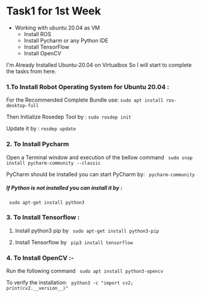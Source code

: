 # Task1 for 1st Week
* Working with ubuntu 20.04 as VM
  - Install ROS
  - Install Pycharm or any Python IDE
  - Install TensorFlow
  - Install OpenCV
  

I'm Already Installed Ubuntu-20.04 on Virtualbox
So I will start to complete the tasks from here.


### 1.To Install Robot Operating System for Ubuntu 20.04 :
For the Recommended Complete Bundle use:
``` sudo apt install ros-desktop-full ``` 


Then Initialize Rosedep Tool by :
``` sudo rosdep init ```


Update it by : 
 ``` rosdep update ```
 






### 2. To Install Pycharm 
Open a Terminal window and execution of the bellow command
```  sudo snap install pycharm-community --classic ``` 


PyCharm should be installed you can start PyCharm by:
```  pycharm-community ``` 




##### If Python is not installed you can install it by :
 ```  sudo apt-get install python3 ``` 



### 3. To Install Tensorflow :

  1. Install python3 pip by 
``` sudo apt-get install python3-pip``` 


  2. Install Tensorflow by 
```  pip3 install tensorflow ``` 




### 4. To Install OpenCV :-

Run the following command ```  sudo apt install python3-opencv ``` 


To verify the installation:
```  python3 -c "import cv2; print(cv2.__version__)" ```  

